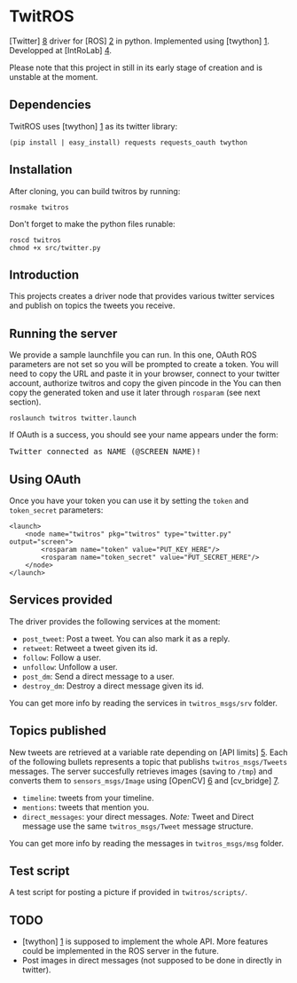 TwitROS
=======

[Twitter] [8] driver for [ROS] [2] in python.
Implemented using [twython] [1]. 
Developped at [IntRoLab] [4].

Please note that this project in still in its early stage of creation and 
is unstable at the moment.

Dependencies
---

TwitROS uses [twython] [1] as its twitter library:

    (pip install | easy_install) requests requests_oauth twython

Installation
---

After cloning, you can build twitros by running:

    rosmake twitros

Don't forget to make the python files runable:
    
    roscd twitros
    chmod +x src/twitter.py

Introduction
---

This projects creates a driver node that provides various twitter services 
and publish on topics the tweets you receive.

Running the server
---

We provide a sample launchfile you can run. In this one, OAuth ROS 
parameters are not set so you will be prompted to create a token.
You will need to copy the URL and paste it in your browser, connect
to your twitter account, authorize twitros and copy the given pincode
in the 
You can then copy the generated token and use it later through `rosparam`
(see next section).

    roslaunch twitros twitter.launch
    
If OAuth is a success, you should see your name appears under the form:
<pre>Twitter connected as NAME (@SCREEN_NAME)!</pre>

Using OAuth
---

Once you have your token you can use it by setting the `token` 
and `token_secret` parameters:

<pre><code>&lt;launch>
    &lt;node name="twitros" pkg="twitros" type="twitter.py" output="screen">
        &lt;rosparam name="token" value="PUT_KEY_HERE"/>
        &lt;rosparam name="token_secret" value="PUT_SECRET_HERE"/>
	&lt;/node>
&lt;/launch></code></pre>

Services provided
---

The driver provides the following services at the moment:

* `post_tweet`: Post a tweet. You can also mark it as a reply.
* `retweet`: Retweet a tweet given its id.
* `follow`: Follow a user.
* `unfollow`: Unfollow a user.
* `post_dm`: Send a direct message to a user.
* `destroy_dm`: Destroy a direct message given its id.

You can get more info by reading the services in `twitros_msgs/srv` folder.

Topics published
---

New tweets are retrieved at a variable rate depending on [API limits] [5].
Each of the following bullets represents a topic that publishs 
`twitros_msgs/Tweets` messages.
The server succesfully retrieves images (saving to `/tmp`) and converts them
to `sensors_msgs/Image` using [OpenCV] [6] and [cv_bridge] [7].

* `timeline`: tweets from your timeline.
* `mentions`: tweets that mention you.
* `direct_messages`: your direct messages. *Note:* Tweet and Direct message 
use the same `twitros_msgs/Tweet` message structure.

You can get more info by reading the messages in `twitros_msgs/msg` folder.

Test script
---

A test script for posting a picture if provided in `twitros/scripts/`.

TODO
---
* [twython] [1] is supposed to implement the whole API. More features 
could be implemented in the ROS server in the future.
* Post images in direct messages (not supposed to be done in directly in
twitter).

[1]: https://github.com/ryanmcgrath/twython "Twython"
[2]: http://ros.org "ROS"
[3]: http://www.pip-installer.org "pip"
[4]: http://introlab.3it.usherbrooke.ca "Introlab"
[5]: https://dev.twitter.com/docs/rate-limiting/1.1 "Twitter rate limiting"
[6]: http://opencv.willowgarage.com/documentation/python/reading_and_writing_images_and_video.html "OpenCV python Load/Save"
[7]: https://ros.org/wiki/cv_bridge "cv_bridge wiki"
[8]: http://twitter.com "Twitter"
